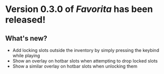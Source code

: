 # __Version 0.3.0__ of *Favorita* has been released!

## What's new?
- Add locking slots outside the inventory by simply pressing the keybind while playing
- Show an overlay on hotbar slots when attempting to drop locked slots
- Show a similar overlay on hotbar slots when unlocking them
